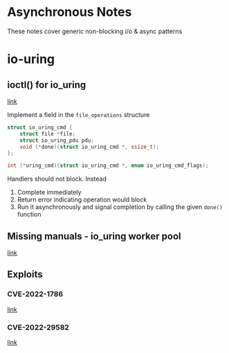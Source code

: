 # Asynchronous Notes

These notes cover generic non-blocking i/o & async patterns

# io-uring

## ioctl() for io_uring

[link](https://lwn.net/Articles/844875/)

Implement a field in the `file_operations` structure

```c
struct io_uring_cmd {
    struct file *file;
    struct io_uring_pdu pdu;
    void (*done)(struct io_uring_cmd *, ssize_t);
};

int (*uring_cmd)(struct io_uring_cmd *, enum io_uring_cmd_flags);
```

Handlers should not block. Instead

1. Complete immediately
2. Return error indicating operation would block
3. Run it asynchronously and signal completion by calling the given `done()` function

## Missing manuals - io_uring worker pool

[link](https://blog.cloudflare.com/missing-manuals-io_uring-worker-pool/)

## Exploits

### CVE-2022-1786

[link](https://blog.kylebot.net/2022/10/16/CVE-2022-1786/)

### CVE-2022-29582

[link](https://ruia-ruia.github.io/2022/08/05/CVE-2022-29582-io-uring/)
